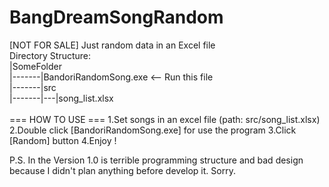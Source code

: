 # BangDreamSongRandom
[NOT FOR SALE] Just random data in an Excel file
<br>
Directory Structure:
<br>
|SomeFolder <br>
|-------|BandoriRandomSong.exe <-- Run this file<br>
|-------|src <br>
|-------|---|song_list.xlsx 
<br>
<br>
=== HOW TO USE ===
1.Set songs in an excel file (path: src/song_list.xlsx)
2.Double click [BandoriRandomSong.exe] for use the program
3.Click [Random] button
4.Enjoy !

P.S. In the Version 1.0 is terrible programming structure and bad design because I didn't plan anything before develop it. Sorry.
